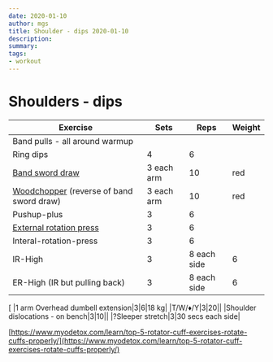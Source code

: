 ```yaml
---
date: 2020-01-10
author: mgs
title: Shoulder - dips 2020-01-10
description: 
summary: 
tags: 
- workout
---
```

# Shoulders - dips
|Exercise |Sets  |Reps  |  Weight|
|--|--|--|--|
|Band pulls - all around warmup||||
|Ring dips|4|6|
|[Band sword draw](/band-shoulder-sword-draw)|3 each arm|10|red|
|[Woodchopper](/woodchopper) (reverse of band sword draw)|3 each arm|10|red|
|Pushup-plus|3|6||
|[External rotation press](External-rotation-press)|3|6||
|Interal-rotation-press|3|6||
|IR-High|3|8 each side|6|
|ER-High (IR but pulling back)|3|8 each side|6|
[
|1 arm Overhead dumbell extension|3|6|18 kg|
|T/W/♦/Y|3|20||
|Shoulder dislocations - on bench|3|10||
|?Sleeper stretch|3|30 secs each side|

[https://www.myodetox.com/learn/top-5-rotator-cuff-exercises-rotate-cuffs-properly/](https://www.myodetox.com/learn/top-5-rotator-cuff-exercises-rotate-cuffs-properly/)


<!--stackedit_data:
eyJoaXN0b3J5IjpbLTEyODY3ODQ4MDVdfQ==
-->